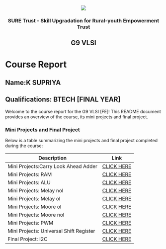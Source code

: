 <!-- PROJECT LOGO -->
<br />

<div align="center">
   <img src='https://user-images.githubusercontent.com/73131499/166115643-d3187f47-d38f-41b2-ae42-5ecbbc60de14.png' />


<h3 align="center">SURE Trust - Skill Upgradation for Rural-youth Empowerment Trust</h3>
  <h2> G9 VLSI </h2>
</div>

# Course Report

## Name:K SUPRIYA

## Qualifications: BTECH [FINAL YEAR]

Welcome to the course report for the G9 VLSI [FE]! This README document provides an overview of the course, its mini projects and final project.

### Mini Projects and Final Project

Below is a table summarizing the mini projects and final project completed during the course:

| Description                               | Link                                    |
|-------------------------------------------|-----------------------------------------|
| Mini Projects:Carry Look Ahead Adder      | [CLICK HERE](https://github.com/KONETISUPRIYA/miniprojects/tree/main/day26-carry%20look%20ahead%20adder)                      |
| Mini Projects: RAM    	            | [CLICK HERE](https://github.com/KONETISUPRIYA/miniprojects/tree/main/day27-RAM)                    			    |
| Mini Projects: ALU		            | [CLICK HERE](https://github.com/KONETISUPRIYA/miniprojects/tree/main/day28-ALU)                     			    |
| Mini Projects: Melay nol                  | [CLICK HERE](https://github.com/KONETISUPRIYA/miniprojects/tree/main/day29-melay%20nol)                      		    |
| Mini Projects: Melay ol	            | [CLICK HERE](https://github.com/KONETISUPRIYA/miniprojects/tree/main/day30-melay%20ol)                     		    |
| Mini Projects: Moore ol	            | [CLICK HERE](https://github.com/KONETISUPRIYA/miniprojects/tree/main/day31-moore%20ol)                    		    |
| Mini Projects: Moore nol	            | [CLICK HERE](https://github.com/KONETISUPRIYA/miniprojects/tree/main/day32-moore%20non)                     		    |
| Mini Projects: PWM	         	    | [CLICK HERE](https://github.com/KONETISUPRIYA/miniprojects/tree/main/day33-pwm%20wave)                     		    |
| Mini Projects: Universal Shift Register   | [CLICK HERE](https://github.com/KONETISUPRIYA/miniprojects/tree/main/day34-universal%20shift%20register)                      |
| Final Project: I2C   			    | [CLICK HERE](https://github.com/KONETISUPRIYA/MAJORPROJECT-KSUPRIYA)                       				    |


